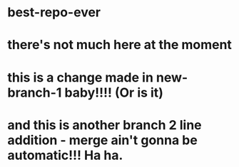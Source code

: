 # best-repo-ever
# there's not much here at the moment
# this is a change made in new-branch-1 baby!!!! (Or is it)
# and this is another branch 2 line addition - merge ain't gonna be automatic!!! Ha ha.